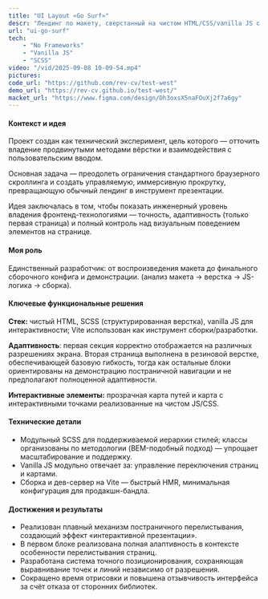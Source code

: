 ```yaml
---
title: "UI Layout «Go Surf»"
descr: "Лендинг по макету, сверстанный на чистом HTML/CSS/vanilla JS с полноэкранным интерфейсом и эффектом плавного перелистывания секций, точным сохранением позиционирования графических элементов."
url: "ui-go-surf"
tech:
    - "No Frameworks"
    - "Vanilla JS"
    - "SCSS"
video: "/vid/2025-09-08 10-09-54.mp4"
pictures:
code_url: "https://github.com/rev-cv/test-west"
demo_url: "https://rev-cv.github.io/test-west/"
macket_url: "https://www.figma.com/design/Dh3oxsX5naFOuXj2f7a6gy"
---
```


#### Контекст и идея

Проект создан как технический эксперимент, цель которого — отточить владение продвинутыми методами вёрстки и взаимодействия с пользовательским вводом.

Основная задача — преодолеть ограничения стандартного браузерного скроллинга и создать управляемую, иммерсивную прокрутку, превращающую обычный лендинг в инструмент презентации.

Идея заключалась в том, чтобы показать инженерный уровень владения фронтенд-технологиями — точность, адаптивность (только первая страница) и полный контроль над визуальным поведением элементов на странице.

#### Моя роль

Единственный разработчик: от воспроизведения макета до финального сборочного конфига и демонстрации. (анализ макета → верстка → JS-логика → сборка).

#### Ключевые функциональные решения

**Стек:** чистый HTML, SCSS (структурированная верстка), vanilla JS для интерактивности; Vite использован как инструмент сборки/разработки.

**Адаптивность**: первая секция корректно отображается на различных разрешениях экрана. Вторая страница выполнена в резиновой верстке, обеспечивающей базовую гибкость, тогда как остальные блоки ориентированы на демонстрацию постраничной навигации и не предполагают полноценной адаптивности.

**Интерактивные элементы:** прозрачная карта путей и карта с интерактивными точками реализованные на чистом JS/CSS.

#### Технические детали

- Модульный SCSS для поддерживаемой иерархии стилей; классы организованы по методологии (BEM-подобный подход) — упрощает масштабирование и поддержку.
- Vanilla JS модульно отвечает за: управление переключения страниц и картами.
- Сборка и дев-сервер на Vite — быстрый HMR, минимальная конфигурация для продакшн-бандла.

#### Достижения и результаты

- Реализован плавный механизм постраничного перелистывания, создающий эффект «интерактивной презентации».
- В первом блоке реализована полная алаптивность в контексте особенности перелистывания страниц.
- Разработана система точного позиционирования, сохраняющая выравнивание точек и линий независимо от разрешения.
- Сокращено время отрисовки и повышена отзывчивость интерфейса за счёт отказа от сторонних библиотек.
